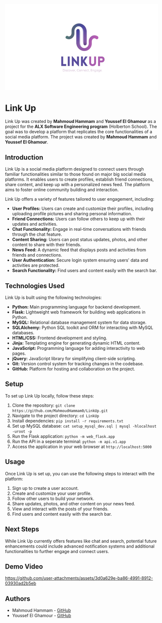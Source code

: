 ![Link Up](./web_flask/static/images/cover1.png)

# Link Up

Link Up was created by **Mahmoud Hammam** and **Youssef El Ghamour** as a project for the **ALX Software Engineering program** (Holberton School). The goal was to develop a platform that replicates the core functionalities of a social media platform. The project was created by **Mahmoud Hammam** and **Youssef El Ghamour**.

## Introduction

Link Up is a social media platform designed to connect users through familiar functionalities similar to those found on major big social media platforms. It enables users to create profiles, establish friend connections, share content, and keep up with a personalized news feed. The platform aims to foster online community building and interaction.

Link Up offers a variety of features tailored to user engagement, including:

- **User Profiles:** Users can create and customize their profiles, including uploading profile pictures and sharing personal information.
- **Friend Connections:** Users can follow others to keep up with their updates and activities.
- **Chat Functionality:** Engage in real-time conversations with friends through the chat feature.
- **Content Sharing:** Users can post status updates, photos, and other content to share with their friends.
- **News Feed:** A dynamic feed that displays posts and activities from friends and connections.
- **User Authentication:** Secure login system ensuring users' data and activities are protected.
- **Search Functionality:** Find users and content easily with the search bar.

## Technologies Used

Link Up is built using the following technologies:

- **Python:** Main programming language for backend development.
- **Flask:** Lightweight web framework for building web applications in Python.
- **MySQL:** Relational database management system for data storage.
- **SQLAlchemy:** Python SQL toolkit and ORM for interacting with MySQL databases.
- **HTML/CSS:** Frontend development and styling.
- **Jinja:** Templating engine for generating dynamic HTML content.
- **JavaScript:** Programming language for adding interactivity to web pages.
- **jQuery:** JavaScript library for simplifying client-side scripting.
- **Git:** Version control system for tracking changes in the codebase.
- **GitHub:** Platform for hosting and collaboration on the project.

## Setup

To set up Link Up locally, follow these steps:

1. Clone the repository: `git clone https://github.com/MahmoudHammam0/LinkUp.git`
2. Navigate to the project directory: `cd LinkUp`
3. Install dependencies: `pip install -r requirements.txt`
4. Set up MySQL database: `cat setup_mysql_dev.sql | mysql -hlocalhost -uroot -p`
5. Run the Flask application: `python -m web_flask.app`
6. Run the API in a seperate terminal: `python -m api.v1.app`
7. Access the application in your web browser at `http://localhost:5000`

## Usage

Once Link Up is set up, you can use the following steps to interact with the platform:

1. Sign up to create a user account.
2. Create and customize your user profile.
3. Follow other users to build your network.
4. Share updates, photos, and other content on your news feed.
5. View and interact with the posts of your friends.
6. Find users and content easily with the search bar.

## Next Steps

While Link Up currently offers features like chat and search, potential future enhancements could include advanced notification systems and additional functionalities to further engage and connect users.

## Demo Video

https://github.com/user-attachments/assets/3d0a629e-ba86-4991-8912-03930ad2b5eb

## Authors

- Mahmoud Hammam - [GitHub](https://github.com/MahmoudHammam0)
- Youssef El Ghamour - [GitHub](https://github.com/youssefelghamour)
